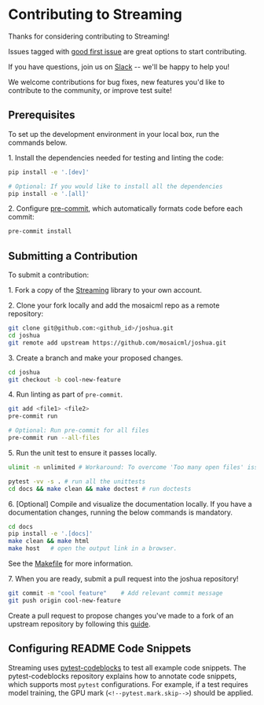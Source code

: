 # Contributing to Streaming

Thanks for considering contributing to Streaming!

Issues tagged with [good first issue](https://github.com/mosaicml/joshua/issues?q=is%3Aissue+is%3Aopen+label%3A%22good+first+issue%22) are great options to start contributing.

If you have questions, join us on [Slack](https://dub.sh/mcomm) -- we'll be happy to help you!

We welcome contributions for bug fixes, new features you'd like to contribute to the community, or improve test suite!


## Prerequisites

To set up the development environment in your local box, run the commands below.

1\. Install the dependencies needed for testing and linting the code:

<!--pytest.mark.skip-->
```bash
pip install -e '.[dev]'

# Optional: If you would like to install all the dependencies
pip install -e '.[all]'
```

2\. Configure [pre-commit](https://pre-commit.com/), which automatically formats code before
each commit:

<!--pytest.mark.skip-->
```bash
pre-commit install
```

## Submitting a Contribution

To submit a contribution:

1\. Fork a copy of the [Streaming](https://github.com/mosaicml/joshua) library to your own account.

2\. Clone your fork locally and add the mosaicml repo as a remote repository:

<!--pytest.mark.skip-->
```bash
git clone git@github.com:<github_id>/joshua.git
cd joshua
git remote add upstream https://github.com/mosaicml/joshua.git
```

3\. Create a branch and make your proposed changes.

<!--pytest.mark.skip-->
```bash
cd joshua
git checkout -b cool-new-feature
```

4\. Run linting as part of `pre-commit`.

<!--pytest.mark.skip-->
```bash
git add <file1> <file2>
pre-commit run

# Optional: Run pre-commit for all files
pre-commit run --all-files
```

5\. Run the unit test to ensure it passes locally.

<!--pytest.mark.skip-->
```bash
ulimit -n unlimited # Workaround: To overcome 'Too many open files' issues since joshua uses atexit handler to close file descriptor at the end.

pytest -vv -s . # run all the unittests
cd docs && make clean && make doctest # run doctests
```

6\. [Optional] Compile and visualize the documentation locally. If you have a documentation changes, running the below commands is mandatory.

<!--pytest.mark.skip-->
```bash
cd docs
pip install -e '.[docs]'
make clean && make html
make host   # open the output link in a browser.
```

See the [Makefile](/Makefile) for more information.


7\. When you are ready, submit a pull request into the joshua repository!
<!--pytest.mark.skip-->
```bash
git commit -m "cool feature"    # Add relevant commit message
git push origin cool-new-feature
```

Create a pull request to propose changes you've made to a fork of an upstream repository by following this [guide](https://docs.github.com/en/pull-requests/collaborating-with-pull-requests/proposing-changes-to-your-work-with-pull-requests/creating-a-pull-request-from-a-fork).

## Configuring README Code Snippets

Streaming uses [pytest-codeblocks](https://github.com/nschloe/pytest-codeblocks) to test all example code snippets. The pytest-codeblocks repository explains how to annotate code snippets, which supports most `pytest` configurations. For example, if a test requires model training, the GPU mark (`<!--pytest.mark.skip-->`) should be applied.
